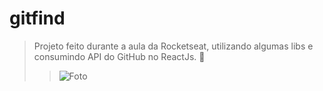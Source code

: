 # gitfind
>Projeto feito durante a aula da Rocketseat, utilizando algumas libs e consumindo API do GitHub no ReactJs. :rocket:
>>![Foto](https://i.ibb.co/MVMmj6c/image.png)
